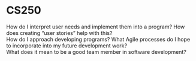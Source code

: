 # CS250

How do I interpret user needs and implement them into a program? How does creating “user stories” help with this?<br />
How do I approach developing programs? What Agile processes do I hope to incorporate into my future development work?<br />
What does it mean to be a good team member in software development?<br />
